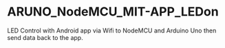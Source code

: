 # ARUNO_NodeMCU_MIT-APP_LEDon
LED Control with Android app via Wifi to NodeMCU and Arduino Uno then send data back to the app.
